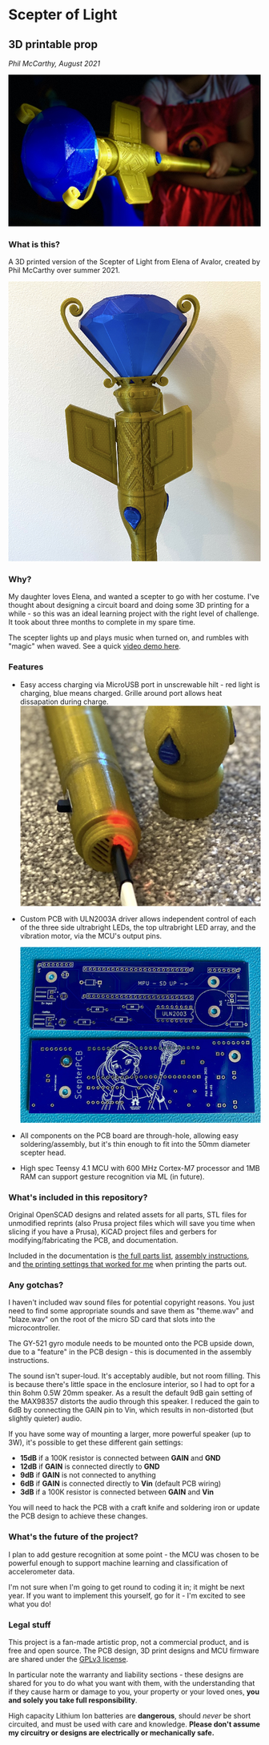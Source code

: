 # Scepter of Light
## 3D printable prop

*Phil McCarthy, August 2021*

![blaze](docs/blaze.jpg)

### What is this?
A 3D printed version of the Scepter of Light from Elena of Avalor, created by Phil McCarthy over summer 2021.

![scepter](docs/scepter.jpeg)

### Why?
My daughter loves Elena, and wanted a scepter to go with her costume. I've thought about designing a circuit board and doing some 3D printing for a while - so this was an ideal learning project with the right level of challenge. It took about three months to complete in my spare time.

The scepter lights up and plays music when turned on, and rumbles with "magic" when waved. See a quick [video demo here](https://youtu.be/RlnO9K1_UK8).

### Features

- Easy access charging via MicroUSB port in unscrewable hilt - red light is charging, blue means charged. Grille around port allows heat dissapation during charge. ![charging](docs/charging.jpeg)

- Custom PCB with ULN2003A driver allows independent control of each of the three side ultrabright LEDs, the top ultrabright LED array, and the vibration motor, via the MCU's output pins.

  ![pcb](docs/pcb_front_back.jpeg)

- All components on the PCB board are through-hole, allowing easy soldering/assembly, but it's thin enough to fit into the 50mm diameter scepter head.

- High spec Teensy 4.1 MCU with 600 MHz Cortex-M7 processor and 1MB RAM can support gesture recognition via ML (in future).

### What's included in this repository?
Original OpenSCAD designs and related assets for all parts, STL files for unmodified reprints (also Prusa project files which will save you time when slicing if you have a Prusa), KiCAD project files and gerbers for modifying/fabricating the PCB, and documentation.

Included in the documentation is [the full parts list](docs/BOM.md), [assembly instructions](docs/assembly.md), and [the printing settings that worked for me](docs/printing.md) when printing the parts out.

### Any gotchas?

I haven't included wav sound files for potential copyright reasons. You just need to find some appropriate sounds and save them as "theme.wav" and "blaze.wav" on the root of the micro SD card that slots into the microcontroller.

The GY-521 gyro module needs to be mounted onto the PCB upside down, due to a "feature" in the PCB design - this is documented in the assembly instructions.

The sound isn't super-loud. It's acceptably audible, but not room filling. This is because there's little space in the enclosure interior, so I had to opt for a thin 8ohm 0.5W 20mm speaker. As a result the default 9dB gain setting of the MAX98357 distorts the audio through this speaker. I reduced the gain to 6dB by connecting the GAIN pin to Vin, which results in non-distorted (but slightly quieter) audio.

If you have some way of mounting a larger, more powerful speaker (up to 3W), it's possible to get these different gain settings:  

- **15dB** if a 100K resistor is connected between **GAIN** and **GND**
- **12dB** if **GAIN** is connected directly to **GND**
- **9dB** if **GAIN** is not connected to anything
- **6dB** if **GAIN** is connected directly to **Vin** (default PCB wiring)
- **3dB** if a 100K resistor is connected between **GAIN** and **Vin**

You will need to hack the PCB with a craft knife and soldering iron or update the PCB design to achieve these changes.

### What's the future of the project?

I plan to add gesture recognition at some point - the MCU was chosen to be powerful enough to support machine learning and classification of accelerometer data.

I'm not sure when I'm going to get round to coding it in; it might be next year. If you want to implement this yourself, go for it - I'm excited to see what you do!

### Legal stuff
This project is a fan-made artistic prop, not a commercial product, and is free and open source. The PCB design, 3D print designs and MCU firmware are shared under the [GPLv3 license](https://www.gnu.org/licenses/gpl-3.0.en.html).

In particular note the warranty and liability sections - these designs are shared for you to do what you want with them, with the understanding that if they cause harm or damage to you, your property or your loved ones, **you and solely you take full responsibility**.

High capacity Lithium Ion batteries are **dangerous**, should *never* be short circuited, and must be used with care and knowledge. **Please don't assume my circuitry or designs are electrically or mechanically safe.**
